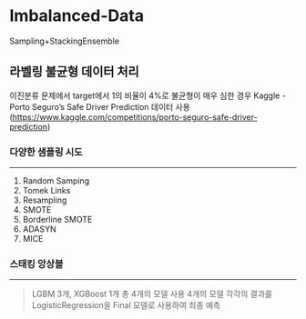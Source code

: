 # Imbalanced-Data
Sampling+StackingEnsemble


## 라벨링 불균형 데이터 처리
이진분류 문제에서 target에서 1의 비율이 4%로 불균형이 매우 심한 경우
Kaggle - Porto Seguro’s Safe Driver Prediction 데이터 사용
(https://www.kaggle.com/competitions/porto-seguro-safe-driver-prediction)


### 다양한 샘플링 시도
----------
1. Random Samping
2. Tomek Links
3. Resampling
4. SMOTE
5. Borderline SMOTE
6. ADASYN
7. MICE


### 스태킹 앙상블
----------
> LGBM 3개, XGBoost 1개 총 4개의 모델 사용
> 4개의 모델 각각의 결과를 LogisticRegression을 Final 모델로 사용하여 최종 예측
